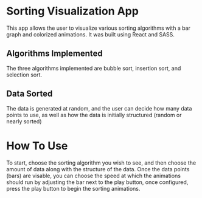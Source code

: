# Sorting Visualization App

This app allows the user to visualize various sorting algorithms with a bar graph and colorized animations.  It was built using React and SASS.

## Algorithms Implemented

The three algorithms implemented are bubble sort, insertion sort, and selection sort.

## Data Sorted

The data is generated at random, and the user can decide how many data points to use, as well as how the data is initially structured (random or nearly sorted)

# How To Use

To start, choose the sorting algorithm you wish to see, and then choose the amount of data along with the structure of the data. Once the data points (bars) are visable, you can choose the speed at which the animations should run by adjusting the bar next to the play button, once configured, press the play button to begin the sorting animations.
